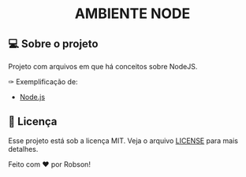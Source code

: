 <h1 align="center">AMBIENTE NODE</h1>

## 💻 Sobre o projeto

Projeto com arquivos em que há conceitos sobre NodeJS.

✑ Exemplificação de:



- [Node.js](https://nodejs.org/en/)


## :memo: Licença

Esse projeto está sob a licença MIT. Veja o arquivo [LICENSE](LICENSE.md) para mais detalhes.


Feito com ♥ por Robson!
